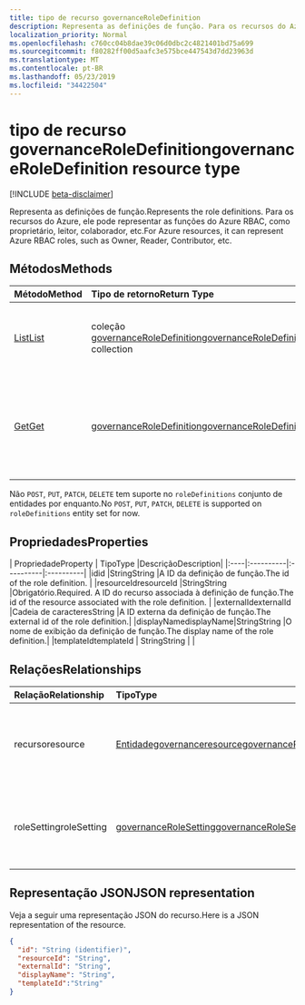 ```yaml
---
title: tipo de recurso governanceRoleDefinition
description: Representa as definições de função. Para os recursos do Azure, ele pode representar as funções do Azure RBAC, como proprietário, leitor, colaborador, etc.
localization_priority: Normal
ms.openlocfilehash: c760cc04b8dae39c06d0dbc2c4821401bd75a699
ms.sourcegitcommit: f80282ff00d5aafc3e575bce447543d7dd23963d
ms.translationtype: MT
ms.contentlocale: pt-BR
ms.lasthandoff: 05/23/2019
ms.locfileid: "34422504"
---
```

# <a name="governanceroledefinition-resource-type"></a><span data-ttu-id="74d6d-104">tipo de recurso governanceRoleDefinition</span><span class="sxs-lookup"><span data-stu-id="74d6d-104">governanceRoleDefinition resource type</span></span>

[!INCLUDE [beta-disclaimer](../../includes/beta-disclaimer.md)]


<span data-ttu-id="74d6d-105">Representa as definições de função.</span><span class="sxs-lookup"><span data-stu-id="74d6d-105">Represents the role definitions.</span></span> <span data-ttu-id="74d6d-106">Para os recursos do Azure, ele pode representar as funções do Azure RBAC, como proprietário, leitor, colaborador, etc.</span><span class="sxs-lookup"><span data-stu-id="74d6d-106">For Azure resources, it can represent Azure RBAC roles, such as Owner, Reader, Contributor, etc.</span></span>


## <a name="methods"></a><span data-ttu-id="74d6d-107">Métodos</span><span class="sxs-lookup"><span data-stu-id="74d6d-107">Methods</span></span>

| <span data-ttu-id="74d6d-108">Método</span><span class="sxs-lookup"><span data-stu-id="74d6d-108">Method</span></span>          | <span data-ttu-id="74d6d-109">Tipo de retorno</span><span class="sxs-lookup"><span data-stu-id="74d6d-109">Return Type</span></span> |<span data-ttu-id="74d6d-110">Descrição</span><span class="sxs-lookup"><span data-stu-id="74d6d-110">Description</span></span>|
|:---------------|:--------|:--------|
|[<span data-ttu-id="74d6d-111">List</span><span class="sxs-lookup"><span data-stu-id="74d6d-111">List</span></span>](../api/governanceroledefinition-list.md) | <span data-ttu-id="74d6d-112">coleção [governanceRoleDefinition](../resources/governanceroledefinition.md)</span><span class="sxs-lookup"><span data-stu-id="74d6d-112">[governanceRoleDefinition](../resources/governanceroledefinition.md) collection</span></span> |<span data-ttu-id="74d6d-113">Lista uma coleção de definições de função em um recurso.</span><span class="sxs-lookup"><span data-stu-id="74d6d-113">List a collection of role definitions on a resource.</span></span>|
|[<span data-ttu-id="74d6d-114">Get</span><span class="sxs-lookup"><span data-stu-id="74d6d-114">Get</span></span>](../api/governanceroledefinition-get.md) | [<span data-ttu-id="74d6d-115">governanceRoleDefinition</span><span class="sxs-lookup"><span data-stu-id="74d6d-115">governanceRoleDefinition</span></span>](../resources/governanceroledefinition.md) |<span data-ttu-id="74d6d-116">Ler propriedades e relações de uma entidade de definição de função especificado por ID.</span><span class="sxs-lookup"><span data-stu-id="74d6d-116">Read properties and relationships of a role definition entity specified by id.</span></span>|

<span data-ttu-id="74d6d-117">Não `POST`, `PUT`, `PATCH`, `DELETE` tem suporte no `roleDefinitions` conjunto de entidades por enquanto.</span><span class="sxs-lookup"><span data-stu-id="74d6d-117">No `POST`, `PUT`, `PATCH`, `DELETE` is supported on `roleDefinitions` entity set for now.</span></span>

## <a name="properties"></a><span data-ttu-id="74d6d-118">Propriedades</span><span class="sxs-lookup"><span data-stu-id="74d6d-118">Properties</span></span>
| <span data-ttu-id="74d6d-119">Propriedade</span><span class="sxs-lookup"><span data-stu-id="74d6d-119">Property</span></span>  | <span data-ttu-id="74d6d-120">Tipo</span><span class="sxs-lookup"><span data-stu-id="74d6d-120">Type</span></span>      |<span data-ttu-id="74d6d-121">Descrição</span><span class="sxs-lookup"><span data-stu-id="74d6d-121">Description</span></span>|
|:----|:----------|:----------|:----------|
|<span data-ttu-id="74d6d-122">id</span><span class="sxs-lookup"><span data-stu-id="74d6d-122">id</span></span>         |<span data-ttu-id="74d6d-123">String</span><span class="sxs-lookup"><span data-stu-id="74d6d-123">String</span></span>     |<span data-ttu-id="74d6d-124">A ID da definição de função.</span><span class="sxs-lookup"><span data-stu-id="74d6d-124">The id of the role definition.</span></span> |
|<span data-ttu-id="74d6d-125">resourceId</span><span class="sxs-lookup"><span data-stu-id="74d6d-125">resourceId</span></span> |<span data-ttu-id="74d6d-126">String</span><span class="sxs-lookup"><span data-stu-id="74d6d-126">String</span></span>     |<span data-ttu-id="74d6d-127">Obrigatório.</span><span class="sxs-lookup"><span data-stu-id="74d6d-127">Required.</span></span> <span data-ttu-id="74d6d-128">A ID do recurso associada à definição de função.</span><span class="sxs-lookup"><span data-stu-id="74d6d-128">The id of the resource associated with the role definition.</span></span> |
|<span data-ttu-id="74d6d-129">externalId</span><span class="sxs-lookup"><span data-stu-id="74d6d-129">externalId</span></span>   |<span data-ttu-id="74d6d-130">Cadeia de caracteres</span><span class="sxs-lookup"><span data-stu-id="74d6d-130">String</span></span>     |<span data-ttu-id="74d6d-131">A ID externa da definição de função.</span><span class="sxs-lookup"><span data-stu-id="74d6d-131">The external id of the role definition.</span></span>|
|<span data-ttu-id="74d6d-132">displayName</span><span class="sxs-lookup"><span data-stu-id="74d6d-132">displayName</span></span>|<span data-ttu-id="74d6d-133">String</span><span class="sxs-lookup"><span data-stu-id="74d6d-133">String</span></span>     |<span data-ttu-id="74d6d-134">O nome de exibição da definição de função.</span><span class="sxs-lookup"><span data-stu-id="74d6d-134">The display name of the role definition.</span></span>|
|<span data-ttu-id="74d6d-135">templateId</span><span class="sxs-lookup"><span data-stu-id="74d6d-135">templateId</span></span> | <span data-ttu-id="74d6d-136">String</span><span class="sxs-lookup"><span data-stu-id="74d6d-136">String</span></span> | |

## <a name="relationships"></a><span data-ttu-id="74d6d-137">Relações</span><span class="sxs-lookup"><span data-stu-id="74d6d-137">Relationships</span></span>
| <span data-ttu-id="74d6d-138">Relação</span><span class="sxs-lookup"><span data-stu-id="74d6d-138">Relationship</span></span> | <span data-ttu-id="74d6d-139">Tipo</span><span class="sxs-lookup"><span data-stu-id="74d6d-139">Type</span></span>   |<span data-ttu-id="74d6d-140">Descrição</span><span class="sxs-lookup"><span data-stu-id="74d6d-140">Description</span></span>|
|:---------------|:--------|:----------|
|<span data-ttu-id="74d6d-141">recurso</span><span class="sxs-lookup"><span data-stu-id="74d6d-141">resource</span></span>|[<span data-ttu-id="74d6d-142">Entidadegovernanceresource</span><span class="sxs-lookup"><span data-stu-id="74d6d-142">governanceResource</span></span>](../resources/governanceresource.md)|<span data-ttu-id="74d6d-143">Somente leitura.</span><span class="sxs-lookup"><span data-stu-id="74d6d-143">Read-only.</span></span> <span data-ttu-id="74d6d-144">O recurso associado para a definição de função.</span><span class="sxs-lookup"><span data-stu-id="74d6d-144">The associated resource for the role definition.</span></span>|
|<span data-ttu-id="74d6d-145">roleSetting</span><span class="sxs-lookup"><span data-stu-id="74d6d-145">roleSetting</span></span>|[<span data-ttu-id="74d6d-146">governanceRoleSetting</span><span class="sxs-lookup"><span data-stu-id="74d6d-146">governanceRoleSetting</span></span>](../resources/governancerolesetting.md)|<span data-ttu-id="74d6d-147">A configuração de função associada para a definição de função.</span><span class="sxs-lookup"><span data-stu-id="74d6d-147">The associated role setting for the role definition.</span></span>|

## <a name="json-representation"></a><span data-ttu-id="74d6d-148">Representação JSON</span><span class="sxs-lookup"><span data-stu-id="74d6d-148">JSON representation</span></span>

<span data-ttu-id="74d6d-149">Veja a seguir uma representação JSON do recurso.</span><span class="sxs-lookup"><span data-stu-id="74d6d-149">Here is a JSON representation of the resource.</span></span>

<!-- {
  "blockType": "resource",
  "keyProperty": "id",
  "optionalProperties": [

  ],
  "@odata.type": "microsoft.graph.governanceRoleDefinition"
}-->

```json
{
  "id": "String (identifier)",
  "resourceId": "String",
  "externalId": "String",
  "displayName": "String",  
  "templateId":"String"
}

```

<!-- uuid: 8fcb5dbc-d5aa-4681-8e31-b001d5168d79
2015-10-25 14:57:30 UTC -->
<!--
{
  "type": "#page.annotation",
  "description": "governanceRoleDefinition",
  "keywords": "",
  "section": "documentation",
  "tocPath": "",
  "suppressions": []
}
-->
